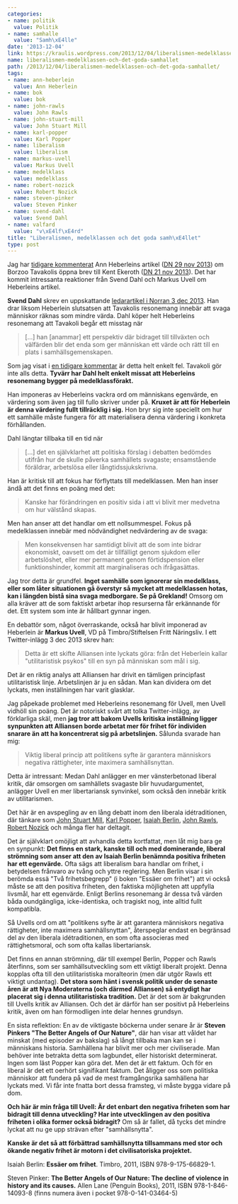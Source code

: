 ```yaml
---
categories:
- name: politik
  value: Politik
- name: samhalle
  value: "Samh\xE4lle"
date: '2013-12-04'
link: https://kraulis.wordpress.com/2013/12/04/liberalismen-medelklassen-och-det-goda-samhallet/
name: liberalismen-medelklassen-och-det-goda-samhallet
path: /2013/12/04/liberalismen-medelklassen-och-det-goda-samhallet/
tags:
- name: ann-heberlein
  value: Ann Heberlein
- name: bok
  value: bok
- name: john-rawls
  value: John Rawls
- name: john-stuart-mill
  value: John Stuart Mill
- name: karl-popper
  value: Karl Popper
- name: liberalism
  value: liberalism
- name: markus-uvell
  value: Markus Uvell
- name: medelklass
  value: medelklass
- name: robert-nozick
  value: Robert Nozick
- name: steven-pinker
  value: Steven Pinker
- name: svend-dahl
  value: Svend Dahl
- name: valfard
  value: "v\xE4lf\xE4rd"
title: "Liberalismen, medelklassen och det goda samh\xE4llet"
type: post
---
```

Jag har [tidigare kommenterat](/2013/11/29/ann-heberlein-uttrycker-de-intellektuellas-medelklassforakt/) Ann Heberleins artikel ([DN 29 nov 2013](http://www.dn.se/kultur-noje/kulturdebatt/ann-heberlein-att-sa-manga-gillar-borzoo-tavakolis-artikel-ar-oroande/)) om Borzoo Tavakolis öppna brev till Kent Ekeroth ([DN 21 nov 2013](http://www.dn.se/kultur-noje/kulturdebatt/till-kent-ekeroth-riksdagsledamot-for-sd/)). Det har kommit intressanta reaktioner från  Svend Dahl och Markus Uvell om Heberleins artikel.

**Svend Dahl** skrev en uppskattande [ledarartikel i Norran 3 dec 2013](http://norran.se/2013/12/ledare/att-se-sig-sjalv-i-andra/). Han drar liksom Heberlein slutsatsen att Tavakolis resonemang innebär att svaga människor räknas som mindre värda. Dahl köper helt Heberleins resonemang att Tavakoli begår ett misstag när

> [...] han [anammar] ett perspektiv där bidraget till tillväxten och välfärden blir det enda som ger människan ett värde och rätt till en plats i samhällsgemenskapen.

Som jag visat i [en tidigare kommentar](/2013/11/29/ann-heberlein-uttrycker-de-intellektuellas-medelklassforakt/) är detta helt enkelt fel. Tavakoli gör inte alls detta. **Tyvärr har Dahl helt enkelt missat att Heberleins resonemang bygger på medelklassförakt.**



Han imponeras av Heberleins vackra ord om människans egenvärde, en värdering som även jag till fullo skriver under på. **Kruxet är att för Heberlein är denna värdering fullt tillräcklig i sig.** Hon bryr sig inte speciellt om hur ett samhälle måste fungera för att materialisera denna värdering i konkreta förhållanden.

Dahl längtar tillbaka till en tid när

> [...] det en självklarhet att politiska förslag i debatten bedömdes utifrån hur de skulle påverka samhällets svagaste; ensamstående föräldrar, arbetslösa eller långtidssjukskrivna.

Han är kritisk till att fokus har förflyttats till medelklassen. Men han inser ändå att det finns en poäng med det:

> Kanske har förändringen en positiv sida i att vi blivit mer medvetna om hur välstånd skapas.

Men han anser att det handlar om ett nollsummespel. Fokus på medelklassen innebär med nödvändighet nedvärdering av de svaga:

> Men konsekvensen har samtidigt blivit att de som inte bidrar ekonomiskt, oavsett om det är tillfälligt genom sjukdom eller arbetslöshet, eller mer permanent genom förtidspension eller funktionshinder, kommit att marginaliseras och ifrågasättas.

Jag tror detta är grundfel. **Inget samhälle som ignorerar sin medelklass, eller som låter situationen gå överstyr så mycket att medelklassen hotas, kan i längden bistå sina svaga medborgare. Se på Grekland!** Omsorg om alla kräver att de som faktiskt arbetar ihop resurserna får erkännande för det. Ett system som inte är hållbart gynnar ingen.

En debattör som, något överraskande, också har blivit imponerad av Heberlein är **Markus Uvell**, VD på Timbro/Stiftelsen Fritt Näringsliv. I ett Twitter-inlägg 3 dec 2013 skrev han:

> Detta är ett skifte Alliansen inte lyckats göra: från det Heberlein kallar "utilitaristisk psykos" till en syn på människan som mål i sig.

Det är en riktig analys att Alliansen har drivit en tämligen principfast utilitaristisk linje. Arbetslinjen är ju en sådan. Man kan dividera om det lyckats, men inställningen har varit glasklar.

Jag påpekade problemet med Heberleins resonemang för Uvell, men Uvell vidhöll sin poäng. Det är notoriskt svårt att tolka Twitter-inlägg, av förklarliga skäl, men **jag tror att bakom Uvells kritiska inställning ligger synpunkten att Alliansen borde arbetat mer för frihet för individen snarare än att ha koncentrerat sig på arbetslinjen.** Sålunda svarade han mig:

> Viktig liberal princip att politikens syfte är garantera människors negativa rättigheter, inte maximera samhällsnyttan.

Detta är intressant: Medan Dahl anlägger en mer vänsterbetonad liberal kritik, där omsorgen om samhällets svagaste blir huvudargumentet, anlägger Uvell en mer libertariansk synvinkel, som också den innebär kritik av utilitarismen.

Det här är en avspegling av en lång debatt inom den liberala idétraditionen, där tänkare som [John Stuart Mill](http://en.wikipedia.org/wiki/John_Stuart_Mill),  [Karl Popper](http://en.wikipedia.org/wiki/Karl_Popper), [Isaiah Berlin](http://en.wikipedia.org/wiki/Isaiah_Berlin), [John Rawls](http://en.wikipedia.org/wiki/Robert_Nozick), [Robert Nozick](http://en.wikipedia.org/wiki/John_Rawls) och många fler har deltagit.

Det är självklart omöjligt att avhandla detta kortfattat, men låt mig bara ge en synpunkt: **Det finns en stark, kanske till och med dominerande, liberal strömning som anser att den av Isaiah Berlin benämnda positiva friheten har ett egenvärde.** Ofta sägs att liberalism bara handlar om frihet, i betydelsen frånvaro av tvång och yttre reglering. Men Berlin visar i sin berömda essä "Två frihetsbegrepp" (i boken "Essäer om frihet") att vi också måste se att den positiva friheten, den faktiska möjligheten att uppfylla livsmål, har ett egenvärde. Enligt Berlins resonemang är dessa två värden båda oundgängliga, icke-identiska, och tragiskt nog, inte alltid fullt kompatibla.

Så Uvells ord om att "politikens syfte är att garantera människors negativa rättigheter, inte maximera samhällsnyttan", återspeglar endast en begränsad del av den liberala idétraditionen, en som ofta associeras med rättighetsmoral, och som ofta kallas libertariansk.

Det finns en annan strömning, där till exempel Berlin, Popper och Rawls återfinns, som ser samhällsutveckling som ett viktigt liberalt projekt. Denna kopplas ofta till den utilitaristiska moralteorin (men där utgör Rawls ett viktigt undantag). **Det stora som hänt i svensk politik under de senaste åren är att Nya Moderaterna (och därmed Alliansen) så entydigt har placerat sig i denna utilitaristiska tradition.** Det är det som är bakgrunden till Uvells kritik av Alliansen. Och det är därför han ser positivt på Heberleins kritik, även om han förmodligen inte delar hennes grundsyn.

En sista reflektion: En av de viktigaste böckerna under senare år är **Steven Pinkers "The Better Angels of Our Nature"**, där han visar att våldet har minskat (med episoder av bakslag) så långt tillbaka man kan se i människans historia. Samhällena har blivit mer och mer civiliserade. Man behöver inte betrakta detta som lagbundet, eller historiskt determinerat. Ingen som läst Popper kan göra det. Men det är ett faktum. Och för en liberal är det ett oerhört signifikant faktum. Det åligger oss som politiska människor att fundera på vad de mest framgångsrika samhällena har lyckats med. Vi får inte fnatta bort dessa framsteg, vi måste bygga vidare på dom.

**Och här är min fråga till Uvell: Är det enbart den negativa friheten som har bidragit till denna utveckling? Har inte utvecklingen av den positiva friheten i olika former också bidragit?** Om så är fallet, då tycks det mindre lyckat att nu ge upp strävan efter "samhällsnytta".

**Kanske är det så att förbättrad samhällsnytta tillsammans med stor och ökande negativ frihet är motorn i det civilisatoriska projektet.**

Isaiah Berlin: **Essäer om frihet**. Timbro, 2011, ISBN 978-9-175-66829-1.

Steven Pinker: **The Better Angels of Our Nature: The decline of violence in history and its causes.** Allen Lane (Penguin Books), 2011, ISBN 978-1-846-14093-8 (finns numera även i pocket 978-0-141-03464-5)

